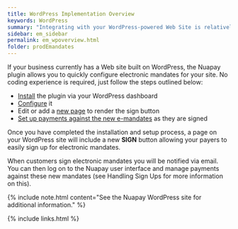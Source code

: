 ```yaml
---
title: WordPress Implementation Overview
keywords: WordPress
summary: "Integrating with your WordPress-powered Web Site is relatively straightforward and does not require any coding and is an ideal option for smaller merchants."
sidebar: em_sidebar
permalink: em_wpoverview.html
folder: prodEmandates
---
```


If your business currently has a Web site built on WordPress, the Nuapay plugin allows you to quickly configure electronic mandates for your site. No coding experience is required, just follow the steps outlined below:

* <a href="em_wpinstall.html">Install</a> the plugin via your WordPress dashboard
* <a href ="em_wpconfig.html">Configure</a> it
* Edit or add a <a href="em_wppagesetup.html">new page</a> to render the sign button
* <a href ="em_wpnewusers.html">Set up payments against the new e-mandates</a> as they are signed

Once you have completed the installation and setup process, a page on your WordPress site will include a new **SIGN** button allowing your payers to easily sign up for electronic mandates.

When customers sign electronic mandates you will be notified via email. You can then log on to the Nuapay user interface and manage payments against these new mandates (see Handling Sign Ups for more information on this).


{% include note.html content="See the Nuapay WordPress site for additional information." %}



{% include links.html %}
